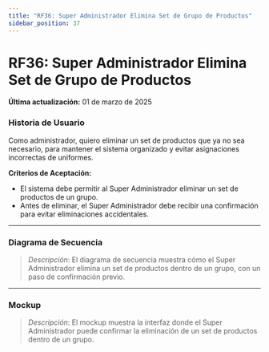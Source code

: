 ```yaml
---
title: "RF36: Super Administrador Elimina Set de Grupo de Productos"  
sidebar_position: 37
---
```


# RF36: Super Administrador Elimina Set de Grupo de Productos

**Última actualización:** 01 de marzo de 2025

### Historia de Usuario

Como administrador, quiero eliminar un set de productos que ya no sea necesario, para mantener el sistema organizado y evitar asignaciones incorrectas de uniformes.

  **Criterios de Aceptación:**
  - El sistema debe permitir al Super Administrador eliminar un set de productos de un grupo.
  - Antes de eliminar, el Super Administrador debe recibir una confirmación para evitar eliminaciones accidentales.

---

### Diagrama de Secuencia

> *Descripción*: El diagrama de secuencia muestra cómo el Super Administrador elimina un set de productos dentro de un grupo, con un paso de confirmación previo.

---

### Mockup

> *Descripción*: El mockup muestra la interfaz donde el Super Administrador puede confirmar la eliminación de un set de productos dentro de un grupo.
